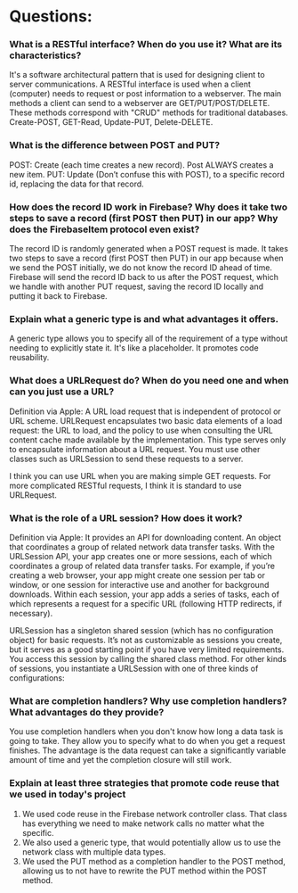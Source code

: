# Questions:

### What is a RESTful interface? When do you use it? What are its characteristics?
It's a software architectural pattern that is used for designing client to server communications. A RESTful interface is used when a client (computer) needs to request or post information to a webserver. The main methods a client can send to a webserver are GET/PUT/POST/DELETE. These methods correspond with "CRUD" methods for traditional databases. Create-POST, GET-Read, Update-PUT, Delete-DELETE.

### What is the difference between POST and PUT?
POST: Create (each time creates a new record). Post ALWAYS creates a new item.
PUT: Update (Don’t confuse this with POST), to a specific record id, replacing the data for that record.

### How does the record ID work in Firebase? Why does it take two steps to save a record (first POST then PUT) in our app? Why does the FirebaseItem protocol even exist?
The record ID is randomly generated when a POST request is made. It takes two steps to save a record (first POST then PUT) in our app because when we send the POST initially, we do not know the record ID ahead of time. Firebase will send the record ID back to us after the POST request, which we handle with another PUT request, saving the record ID locally and putting it back to Firebase.

### Explain what a generic type is and what advantages it offers.
A generic type allows you to specify all of the requirement of a type without needing to explicitly state it. It's like a placeholder. It promotes code reusability.

### What does a URLRequest do? When do you need one and when can you just use a URL?
 Definition via Apple: A URL load request that is independent of protocol or URL scheme. URLRequest encapsulates two basic data elements of a load request: the URL to load, and the policy to use when consulting the URL content cache made available by the implementation. This type serves only to encapsulate information about a URL request. You must use other classes such as URLSession to send these requests to a server.

 I think you can use URL when you are making simple GET requests. For more complicated RESTful requests, I think it is standard to use URLRequest.

### What is the role of a URL session? How does it work?
Definition via Apple: It provides an API for downloading content. An object that coordinates a group of related network data transfer tasks. With the URLSession API, your app creates one or more sessions, each of which coordinates a group of related data transfer tasks. For example, if you’re creating a web browser, your app might create one session per tab or window, or one session for interactive use and another for background downloads. Within each session, your app adds a series of tasks, each of which represents a request for a specific URL (following HTTP redirects, if necessary).

URLSession has a singleton shared session (which has no configuration object) for basic requests. It’s not as customizable as sessions you create, but it serves as a good starting point if you have very limited requirements. You access this session by calling the shared class method. For other kinds of sessions, you instantiate a URLSession with one of three kinds of configurations:

### What are completion handlers? Why use completion handlers? What advantages do they provide?
 You use completion handlers when you don't know how long a data task is going to take. They allow you to specify what to do when you get a request finishes. The advantage is the data request can take a significantly variable amount of time and yet the completion closure will still work.

### Explain at least three strategies that promote code reuse that we used in today's project
1. We used code reuse in the Firebase network controller class. That class has everything we need to make network calls no matter what the specific.
2. We also used a generic type, that would potentially allow us to use the network class with multiple data types.
3. We used the PUT method as a completion handler to the POST method, allowing us to not have to rewrite the PUT method within the POST method.
